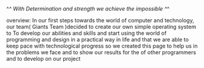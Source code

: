^_^ With Determination and strength we achieve the impossible ^_^

overview:
In our first steps towards the world of computer and technology, 
our team( Giants Team )decided to create our own simple operating system to To develop our abilities 
and skills and start using the world of programming and design in
a practical way in life and that we are able to keep pace with technological progress so we created this page to
help us in the problems we face and to show our results for the of other programmers and to develop on our project
